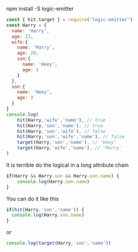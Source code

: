 npm install -S logic-emitter

```javascript
const { hit,target } = require('logic-emitter') 
const Harry = {
  name: 'Harry',
  age: 23,
  wife:{
    name: 'Marry',
    age: 20,
    son:{
      name: 'Heey',
      age: 3
    }
  },
  son:{
    name: 'Heey',
    age: 3
  }
}
console.log(
    hit(Harry,'wife','name'), // true
    hit(Harry,'son','name'), // true
    hit(Harry,'son','wife'), // false
    hit(Harry,'son','wife','name'), // false
    target(Harry,'son','name'), // 'Heey'
    target(Harry,'wife','name'), // 'Marry'
)
```

It is terrible do the logical in a long attribute chain

```javascript
if(Harry && Harry.son && Harry.son.name) {
	console.log(Harry.son.name)
}
```

You can do it like this

```javascript
if(hit(Harry,'son','name')) {
  console.log(Harry.son.name)
}
```

or

```javascript
console.log(target(Harry,'son','name'))
```



